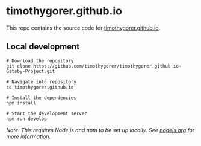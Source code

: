 # timothygorer.github.io

This repo contains the source code for [timothygorer.github.io](https://timothygorer.github.io).

## Local development

```shell
# Download the repository
git clone https://github.com/timothygorer/timothygorer.github.io-Gatsby-Project.git

# Navigate into repository
cd timothygorer.github.io

# Install the dependencies
npm install

# Start the development server
npm run develop
```

_Note: This requires Node.js and npm to be set up locally. See [nodejs.org](https://nodejs.org) for more information._

